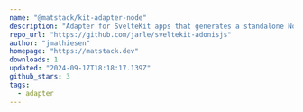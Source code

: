 ```yaml
---
name: "@matstack/kit-adapter-node"
description: "Adapter for SvelteKit apps that generates a standalone Node server"
repo_url: "https://github.com/jarle/sveltekit-adonisjs"
author: "jmathiesen"
homepage: "https://matstack.dev"
downloads: 1
updated: "2024-09-17T18:18:17.139Z"
github_stars: 3
tags: 
  - adapter
---
```

